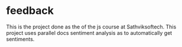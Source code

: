 # feedback
This is the project done as the of the js course at Sathviksoftech. This project uses parallel docs sentiment analysis as to automatically get  sentiments.
